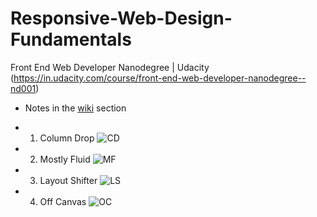 # Responsive-Web-Design-Fundamentals
Front End Web Developer Nanodegree | Udacity (https://in.udacity.com/course/front-end-web-developer-nanodegree--nd001)

- Notes in the [wiki](https://github.com/binaryshrey/Responsive-Web-Design-Fundamentals/wiki) section
 

- 1. Column Drop
![CD](https://i.imgur.com/Mpaun3p.png)

- 2. Mostly Fluid
![MF](https://i.imgur.com/sAqT6EH.png)

- 3. Layout Shifter
![LS](https://i.imgur.com/V7puDhM.png)

- 4. Off Canvas
![OC](https://i.imgur.com/PpCqyKo.png)
  
  
  
